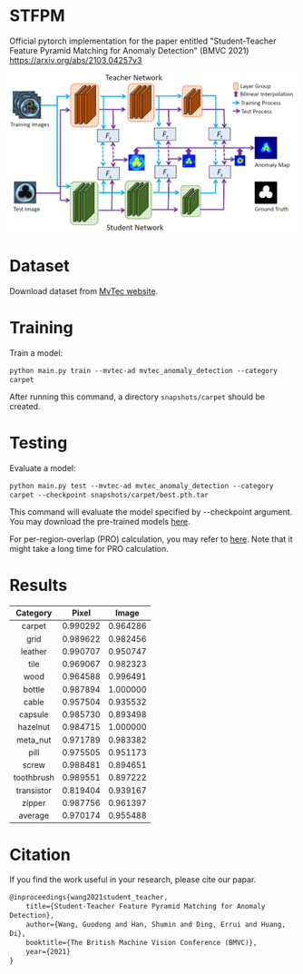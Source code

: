 # STFPM
Official pytorch implementation for the paper entitled "Student-Teacher Feature Pyramid Matching for Anomaly Detection" (BMVC 2021)
https://arxiv.org/abs/2103.04257v3

![plot](./figs/arch.jpg)


# Dataset
Download dataset from [MvTec website](https://www.mvtec.com/company/research/datasets/mvtec-ad/).


# Training
Train a model:
```
python main.py train --mvtec-ad mvtec_anomaly_detection --category carpet  
```
After running this command, a directory `snapshots/carpet` should be created.

# Testing
Evaluate a model:
```
python main.py test --mvtec-ad mvtec_anomaly_detection --category carpet --checkpoint snapshots/carpet/best.pth.tar
```
This command will evaluate the model specified by --checkpoint argument. You may download the pre-trained models [here](https://drive.google.com/drive/folders/16Ra76UhwY8EZg2SAaJCdFFZfaJbpGhdq?usp=sharing).

For per-region-overlap (PRO) calculation, you may refer to [here](https://github.com/YoungGod/DFR/blob/a942f344570db91bc7feefc6da31825cf15ba3f9/DFR-source/anoseg_dfr.py#L447). Note that it might take a long time for PRO calculation.


# Results
|  Category    |   Pixel  |   Image  | 
| :---------:  |  :-----: |  :-----: |
| carpet       | 0.990292 | 0.964286 |
| grid         | 0.989622 | 0.982456 |
| leather      | 0.990707 | 0.950747 |
| tile         | 0.969067 | 0.982323 |
| wood         | 0.964588 | 0.996491 |
| bottle       | 0.987894 | 1.000000 |
| cable        | 0.957504 | 0.935532 |
| capsule      | 0.985730 | 0.893498 |
| hazelnut     | 0.984715 | 1.000000 |
| meta_nut     | 0.971789 | 0.983382 |
| pill         | 0.975505 | 0.951173 |
| screw        | 0.988481 | 0.894651 |
| toothbrush   | 0.989551 | 0.897222 |
| transistor   | 0.819404 | 0.939167 |
| zipper       | 0.987756 | 0.961397 |
| average      | 0.970174 | 0.955488 |




# Citation

If you find the work useful in your research, please cite our papar.
```
@inproceedings{wang2021student_teacher,
    title={Student-Teacher Feature Pyramid Matching for Anomaly Detection},
    author={Wang, Guodong and Han, Shumin and Ding, Errui and Huang, Di},
    booktitle={The British Machine Vision Conference (BMVC)},
    year={2021}
}
```
